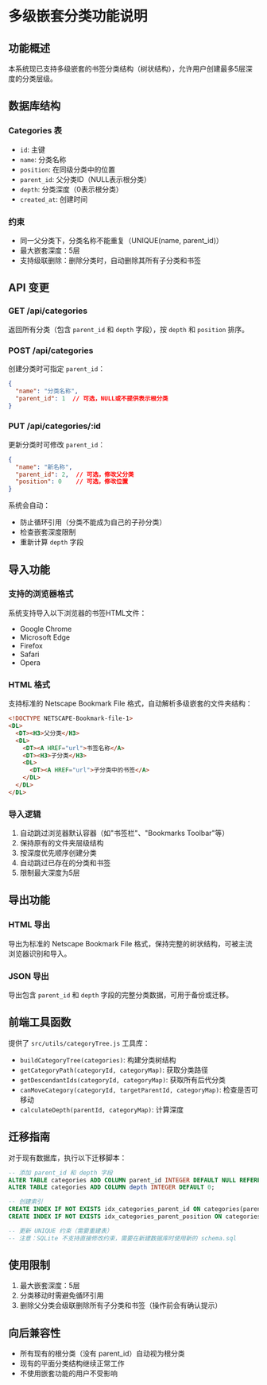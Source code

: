 # 多级嵌套分类功能说明

## 功能概述

本系统现已支持多级嵌套的书签分类结构（树状结构），允许用户创建最多5层深度的分类层级。

## 数据库结构

### Categories 表

- `id`: 主键
- `name`: 分类名称
- `position`: 在同级分类中的位置
- `parent_id`: 父分类ID（NULL表示根分类）
- `depth`: 分类深度（0表示根分类）
- `created_at`: 创建时间

### 约束

- 同一父分类下，分类名称不能重复（UNIQUE(name, parent_id)）
- 最大嵌套深度：5层
- 支持级联删除：删除分类时，自动删除其所有子分类和书签

## API 变更

### GET /api/categories

返回所有分类（包含 `parent_id` 和 `depth` 字段），按 `depth` 和 `position` 排序。

### POST /api/categories

创建分类时可指定 `parent_id`：

```json
{
  "name": "分类名称",
  "parent_id": 1  // 可选，NULL或不提供表示根分类
}
```

### PUT /api/categories/:id

更新分类时可修改 `parent_id`：

```json
{
  "name": "新名称",
  "parent_id": 2,  // 可选，修改父分类
  "position": 0    // 可选，修改位置
}
```

系统会自动：
- 防止循环引用（分类不能成为自己的子孙分类）
- 检查嵌套深度限制
- 重新计算 `depth` 字段

## 导入功能

### 支持的浏览器格式

系统支持导入以下浏览器的书签HTML文件：

- Google Chrome
- Microsoft Edge
- Firefox
- Safari
- Opera

### HTML 格式

支持标准的 Netscape Bookmark File 格式，自动解析多级嵌套的文件夹结构：

```html
<!DOCTYPE NETSCAPE-Bookmark-file-1>
<DL>
  <DT><H3>父分类</H3>
  <DL>
    <DT><A HREF="url">书签名称</A>
    <DT><H3>子分类</H3>
    <DL>
      <DT><A HREF="url">子分类中的书签</A>
    </DL>
  </DL>
</DL>
```

### 导入逻辑

1. 自动跳过浏览器默认容器（如"书签栏"、"Bookmarks Toolbar"等）
2. 保持原有的文件夹层级结构
3. 按深度优先顺序创建分类
4. 自动跳过已存在的分类和书签
5. 限制最大深度为5层

## 导出功能

### HTML 导出

导出为标准的 Netscape Bookmark File 格式，保持完整的树状结构，可被主流浏览器识别和导入。

### JSON 导出

导出包含 `parent_id` 和 `depth` 字段的完整分类数据，可用于备份或迁移。

## 前端工具函数

提供了 `src/utils/categoryTree.js` 工具库：

- `buildCategoryTree(categories)`: 构建分类树结构
- `getCategoryPath(categoryId, categoryMap)`: 获取分类路径
- `getDescendantIds(categoryId, categoryMap)`: 获取所有后代分类
- `canMoveCategory(categoryId, targetParentId, categoryMap)`: 检查是否可移动
- `calculateDepth(parentId, categoryMap)`: 计算深度

## 迁移指南

对于现有数据库，执行以下迁移脚本：

```sql
-- 添加 parent_id 和 depth 字段
ALTER TABLE categories ADD COLUMN parent_id INTEGER DEFAULT NULL REFERENCES categories(id) ON DELETE CASCADE;
ALTER TABLE categories ADD COLUMN depth INTEGER DEFAULT 0;

-- 创建索引
CREATE INDEX IF NOT EXISTS idx_categories_parent_id ON categories(parent_id);
CREATE INDEX IF NOT EXISTS idx_categories_parent_position ON categories(parent_id, position);

-- 更新 UNIQUE 约束（需要重建表）
-- 注意：SQLite 不支持直接修改约束，需要在新建数据库时使用新的 schema.sql
```

## 使用限制

1. 最大嵌套深度：5层
2. 分类移动时需避免循环引用
3. 删除父分类会级联删除所有子分类和书签（操作前会有确认提示）

## 向后兼容性

- 所有现有的根分类（没有 parent_id）自动视为根分类
- 现有的平面分类结构继续正常工作
- 不使用嵌套功能的用户不受影响

